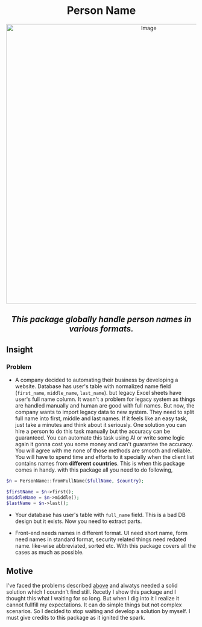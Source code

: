 <div align="center">

# Person Name

<img src="https://github.com/user-attachments/assets/ef6088e7-4de5-45c2-b804-0c46b27c918e" width="740" alt="Image"/>

## ***This package globally handle person names in various formats.***

</div>

## Insight

### Problem

- A company decided to automating their business by developing a website. Database has user's table with normalized name field (`first_name`, `middle_name`, `last_name`).
  but legacy Excel sheets have user's full name column. It wasn't a problem for legacy system as things are handled manually and human are good with full names.
  But now, the company wants to import legacy data to new system. They need to split full name into first, middle and last names.
  If it feels like an easy task, just take a minutes and think about it seriously. One solution you can hire a person to do this task manually but
  the accuracy can be guaranteed. You can automate this task using AI or write some logic again it gonna cost you some money and can't guarantee the accuracy.
  You will agree with me none of those methods are smooth and reliable. You will have to spend time and efforts to it specially when the client list 
  contains names from **different countries**. This is when this package comes in handy. with this package all you need to do following,
```php
$n = PersonName::fromFullName($fullName, $country);

$firstName = $n->first();
$middleName = $n->middle();
$lastName = $n->last();
```
  
- Your database has user's table with `full_name` field. This is a bad DB design but it exists. Now you need to extract parts.

- Front-end needs names in different format. UI need short name, form need names in standard format, security related things need redated name.
  like-wise abbreviated, sorted etc. With this package covers all the cases as much as possible.

## Motive
 I've faced the problems described [above](#problem) and alwatys needed a solid solution which I coundn't find still. Recetly I show this package
and I thought this what I waiting for so long. But when I dig into it I realize it cannot fullfill my expectations. It can do simple things but not complex 
scenarios. So I decided to stop waiting and develop a solution by myself. I must give credits to this package as it ignited the spark.

